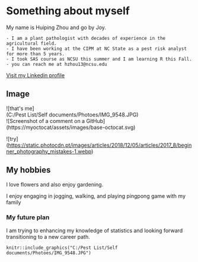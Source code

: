 # Something about myself
My name is Huiping Zhou and go by Joy.

    - I am a plant pathologist with decades of experience in the agricultural field.  
    - I have been working at the CIPM at NC State as a pest risk analyst for more than 5 years.  
    - I took SAS course as NCSU this summer and I am learning R this Fall.
    - you can reach me at hzhou13@ncsu.edu
[Visit my Linkedin profile](https://www.linkedin.com/in/huipingzhou)
## Image
![that's me]  
(C:/Pest List/Self documents/Photoes/IMG_9548.JPG)  
![Screenshot of a comment on a GitHub]
(https://myoctocat/assets/images/base-octocat.svg)

![try] (https://static.photocdn.pt/images/articles/2018/12/05/articles/2017_8/beginner_photography_mistakes-1.webp)


## My hobbies
I love flowers and also enjoy gardening. 

I enjoy engaging in jogging, walking, and playing pingpong game with my family
### My future plan
I am trying to enhancing my knowledge of statistics and looking forward transitioning to a new career path.

```{r graphics, out.width = "300px", echo = FALSE}
knitr::include_graphics("C:/Pest List/Self documents/Photoes/IMG_9548.JPG")
```
